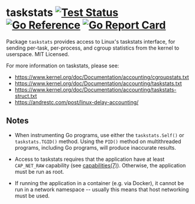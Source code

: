 # taskstats [![Test Status](https://github.com/mdlayher/taskstats/workflows/Test/badge.svg)](https://github.com/mdlayher/taskstats/actions) [![Go Reference](https://pkg.go.dev/badge/github.com/mdlayher/taskstats.svg)](https://pkg.go.dev/github.com/mdlayher/taskstats)  [![Go Report Card](https://goreportcard.com/badge/github.com/mdlayher/taskstats)](https://goreportcard.com/report/github.com/mdlayher/taskstats)

Package `taskstats` provides access to Linux's taskstats interface, for sending
per-task, per-process, and cgroup statistics from the kernel to userspace. MIT
Licensed.

For more information on taskstats, please see:
  - https://www.kernel.org/doc/Documentation/accounting/cgroupstats.txt
  - https://www.kernel.org/doc/Documentation/accounting/taskstats.txt
  - https://www.kernel.org/doc/Documentation/accounting/taskstats-struct.txt
  - https://andrestc.com/post/linux-delay-accounting/

## Notes

* When instrumenting Go programs, use either the `taskstats.Self()` or
  `taskstats.TGID()` method.  Using the `PID()` method on multithreaded
  programs, including Go programs, will produce inaccurate results.

* Access to taskstats requires that the application have at least `CAP_NET_RAW`
  capability (see
  [capabilities(7)](http://man7.org/linux/man-pages/man7/capabilities.7.html)).
  Otherwise, the application must be run as root.

* If running the application in a container (e.g. via Docker), it cannot be run
  in a network namespace -- usually this means that host networking must be
  used.
